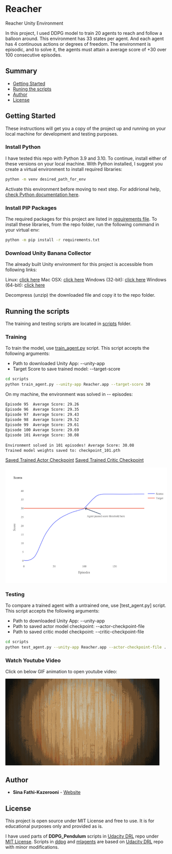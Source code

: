 # Reacher
Reacher Unity Environment

In this project, I used DDPG model to train 20 agents to reach and follow a balloon around. This environment has 33 states per agent. And each agent has 4 continuous actions or degrees of freedom. The environment is episodic, and to solve it, the agents must attain a average score of +30 over 100 consecutive episodes.

## Summary

- [Getting Started](#getting-started)
- [Runing the scripts](#running-the-scripts)
- [Author](#author)
- [License](#license)

## Getting Started

These instructions will get you a copy of the project up and running on your local machine for development and testing purposes.

### Install Python
I have tested this repo with Python 3.9 and 3.10. To continue, install either of these versions on your local machine. With Python installed, I suggest you create a virtual environment to install required libraries:

```bash
python -m venv desired_path_for_env
```
Activate this environment before moving to next step. For addirional help, [check Python documentation here](https://docs.python.org/3/library/venv.html).

### Install PIP Packages

The required packages for this project are listed in [requirements file](requirements.txt). To install these libraries, from the repo folder, run the following command in your virtual env:

```bash
python -m pip install -r requirements.txt
```


### Download Unity Banana Collector
The already built Unity environment for this project is accessible from following links:

Linux: [click here](https://s3-us-west-1.amazonaws.com/udacity-drlnd/P2/Reacher/Reacher_Linux.zip)
Mac OSX: [click here](https://s3-us-west-1.amazonaws.com/udacity-drlnd/P2/Reacher/Reacher.app.zip)
Windows (32-bit): [click here](https://s3-us-west-1.amazonaws.com/udacity-drlnd/P2/Reacher/Reacher_Windows_x86.zip)
Windows (64-bit): [click here](https://s3-us-west-1.amazonaws.com/udacity-drlnd/P2/Reacher/Reacher_Windows_x86_64.zip)


Decompress (unzip) the downloaded file and copy it to the repo folder.

## Running the scripts

The training and testing scripts are located in [scripts](scripts) folder.

### Training

To train the model, use [train_agent.py](scripts/train_agent.py) script. This script accepts the following arguments:

- Path to downloaded Unity App: --unity-app
- Target Score to save trained model: --target-score

```bash
cd scripts
python train_agent.py --unity-app Reacher.app --target-score 30
```


On my machine, the environment was solved in -- episodes:

```
Episode 95	Average Score: 29.26
Episode 96	Average Score: 29.35
Episode 97	Average Score: 29.43
Episode 98	Average Score: 29.52
Episode 99	Average Score: 29.61
Episode 100	Average Score: 29.69
Episode 101	Average Score: 30.08

Environment solved in 101 episodes!	Average Score: 30.08
Trained model weights saved to: checkpoint_101.pth
```

[Saved Trained Actor Checkpoint](checkpoints/actor_checkpoint_101.pth)
[Saved Trained Critic Checkpoint](checkpoints/critic_checkpoint_101.pth)

![Trained Model Scores](images/train_scores.png)

### Testing

To compare a trained agent with a untrained one, use [test_agent.py] script. This script accepts the following arguments: 

- Path to downloaded Unity App: --unity-app
- Path to saved actor model checkpoint: --actor-checkpoint-file
- Path to saved critic model checkpoint: --critic-checkpoint-file

```bash
cd scripts
python test_agent.py --unity-app Reacher.app --actor-checkpoint-file ../checkpoints/actor_checkpoint_101.pth --critic-checkpoint-file ../checkpoints/critic_checkpoint_101.pth
```

### Watch Youtube Video
Click on below GIF animation to open youtube video:

[![Watch the video](images/thumbnail.gif)](https://youtu.be/WXqnsGrODL4)


## Author
  - **Sina Fathi-Kazerooni** - 
    [Website](https://sinafathi.com)


## License

This project is open source under MIT License and free to use. It is for educational purposes only and provided as is.

I have used parts of **DDPG_Pendulum** scripts in [Udacity DRL](https://github.com/udacity/deep-reinforcement-learning/) repo under [MIT License](https://github.com/udacity/deep-reinforcement-learning/blob/master/LICENSE). Scripts in [ddpg](ddpg) and [mlagents](mlagents) are based on [Udacity DRL](https://github.com/udacity/deep-reinforcement-learning/) repo with minor modifications.
